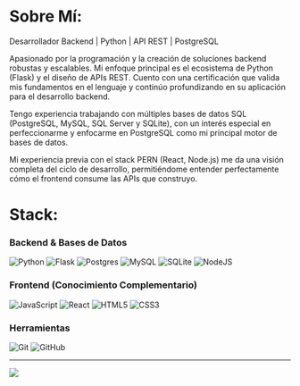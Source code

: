 # Sobre Mí:
Desarrollador Backend | Python | API REST | PostgreSQL <br>

Apasionado por la programación y la creación de soluciones backend robustas y escalables. Mi enfoque principal es el ecosistema de Python (Flask) y el diseño de APIs REST. Cuento con una certificación que valida mis fundamentos en el lenguaje y continúo profundizando en su aplicación para el desarrollo backend.

Tengo experiencia trabajando con múltiples bases de datos SQL (PostgreSQL, MySQL, SQL Server y SQLite), con un interés especial en perfeccionarme y enfocarme en PostgreSQL como mi principal motor de bases de datos.

Mi experiencia previa con el stack PERN (React, Node.js) me da una visión completa del ciclo de desarrollo, permitiéndome entender perfectamente cómo el frontend consume las APIs que construyo.


# Stack:

### Backend & Bases de Datos
![Python](https://img.shields.io/badge/python-3670A0?style=for-the-badge&logo=python&logoColor=ffdd54) ![Flask](https://img.shields.io/badge/flask-%23000.svg?style=for-the-badge&logo=flask&logoColor=white) ![Postgres](https://img.shields.io/badge/postgres-%23316192.svg?style=for-the-badge&logo=postgresql&logoColor=white) ![MySQL](https://img.shields.io/badge/mysql-%234479A1.svg?style=for-the-badge&logo=mysql&logoColor=white) ![SQLite](https://img.shields.io/badge/sqlite-%23003B57.svg?style=for-the-badge&logo=sqlite&logoColor=white) ![NodeJS](https://img.shields.io/badge/node.js-6DA55F?style=for-the-badge&logo=node.js&logoColor=white)

### Frontend (Conocimiento Complementario)
![JavaScript](https://img.shields.io/badge/javascript-%23323330.svg?style=for-the-badge&logo=javascript&logoColor=%23F7DF1E) ![React](https://img.shields.io/badge/react-%2320232a.svg?style=for-the-badge&logo=react&logoColor=%2361DAFB) ![HTML5](https://img.shields.io/badge/html5-%23E34F26.svg?style=for-the-badge&logo=html5&logoColor=white) ![CSS3](https://img.shields.io/badge/css3-%231572B6.svg?style=for-the-badge&logo=css3&logoColor=white)

### Herramientas
![Git](https://img.shields.io/badge/git-%23F05033.svg?style=for-the-badge&logo=git&logoColor=white) ![GitHub](https://img.shields.io/badge/github-%23121011.svg?style=for-the-badge&logo=github&logoColor=white)

---
[![](https://visitcount.itsvg.in/api?id=vitonez5198&icon=7&color=0)](https://visitcount.itsvg.in)

<!-- Proudly created with GPRM ( https://gprm.itsvg.in ) -->
